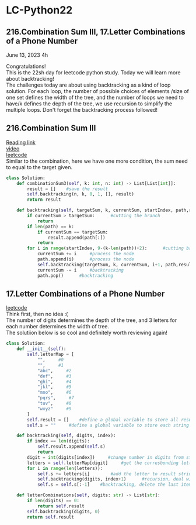 # LC-Python22

## 216.Combination Sum III, 17.Letter Combinations of a Phone Number

June 13, 2023  4h

Congratulations!\
This is the 22sh day for leetcode python study. Today we will learn more about backtracking!\
The challenges today are about using backtracking as a kind of loop solution. For each loop, the number of possible choices of elements /size of one set defines the width of the tree, and the number of loops we need to have/k defines the depth of the tree, we use recursion to simplify the multiple loops. Don't forget the backtracking process followed!


## 216.Combination Sum III
[Reading link](https://github.com/youngyangyang04/leetcode-master/blob/master/problems/0216.%E7%BB%84%E5%90%88%E6%80%BB%E5%92%8CIII.md)\
[video](https://www.bilibili.com/video/BV1wg411873x/?spm_id_from=pageDriver&vd_source=63f26efad0d35bcbb0de794512ac21f3)\
[leetcode](https://leetcode.com/problems/combination-sum-iii/)\
Similar to the combination, here we have one more condition, the sum need to equal to the target given.
```python
class Solution:
    def combinationSum3(self, k: int, n: int) -> List[List[int]]:
        result = []    #save the result
        self.backtracking(n, k, 0, 1, [], result)
        return result

    def backtracking(self, targetSum, k, currentSum, startIndex, path,result):
        if currentSum > targetSum:      #cutting the branch
            return
        if len(path) == k:
            if currentSum == targetSum:
                result.append(path[:])
            return
        for i in range(startIndex, 9-(k-len(path))+2):      #cutting branch
            currentSum += i     #process the node
            path.append(i)      #process the node
            self.backtracking(targetSum, k, currentSum, i+1, path,result)
            currentSum -= i     #backtracking
            path.pop()      #backtracking
```


## 17.Letter Combinations of a Phone Number
[leetcode](https://leetcode.com/problems/letter-combinations-of-a-phone-number/)\
Think first, then no idea :(\
The number of digits determines the depth of the tree, and 3 letters for each number determines the width of tree.\
The solutiion below is so cool and definitely worth reviewing again!
```python
class Solution:
    def __init__(self):
        self.letterMap = [
            "",     #0
            "",     #1
            "abc",     #2
            "def",     #3
            "ghi",     #4
            "jkl",     #5
            "mno",     #6
            "pqrs",     #7
            "tuv",     #8
            "wxyz"     #9
        ]
        self.result = []    #define a global variable to store all results
        self.s = ""     #define a global variable to store each string

    def backtracking(self, digits, index):
        if index == len(digits):
            self.result.append(self.s)
            return
        digit = int(digits[index])     #change number in digits from string input to real number
        letters = self.letterMap[digit]     #get the corresbonding letters for this digit
        for i in range(len(letters)):
            self.s += letters[i]        #add the letter to result string
            self.backtracking(digits, index+1)      #recursion, deal with the next number given in the digits
            self.s = self.s[:-1]    #backtracking, delete the last item added to the result string

    def letterCombinations(self, digits: str) -> List[str]:
        if len(digits) == 0:
            return self.result
        self.backtracking(digits, 0)
        return self.result
```







